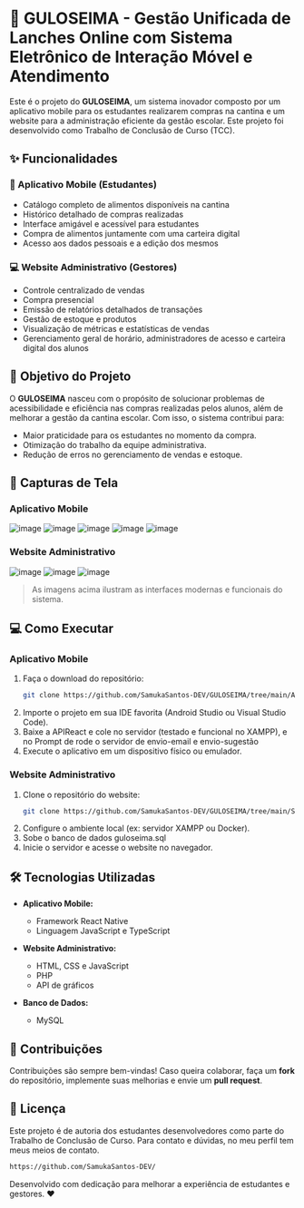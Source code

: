 
# 🥪 GULOSEIMA - Gestão Unificada de Lanches Online com Sistema Eletrônico de Interação Móvel e Atendimento

Este é o projeto do **GULOSEIMA**, um sistema inovador composto por um aplicativo mobile para os estudantes realizarem compras na cantina e um website para a administração eficiente da gestão escolar. Este projeto foi desenvolvido como Trabalho de Conclusão de Curso (TCC).

## ✨ Funcionalidades

### 📱 Aplicativo Mobile (Estudantes)
- Catálogo completo de alimentos disponíveis na cantina
- Histórico detalhado de compras realizadas
- Interface amigável e acessível para estudantes
- Compra de alimentos juntamente com uma carteira digital
- Acesso aos dados pessoais e a edição dos mesmos

### 💻 Website Administrativo (Gestores)
- Controle centralizado de vendas
- Compra presencial
- Emissão de relatórios detalhados de transações
- Gestão de estoque e produtos
- Visualização de métricas e estatísticas de vendas
- Gerenciamento geral de horário, administradores de acesso e carteira digital dos alunos

## 🚀 Objetivo do Projeto

O **GULOSEIMA** nasceu com o propósito de solucionar problemas de acessibilidade e eficiência nas compras realizadas pelos alunos, além de melhorar a gestão da cantina escolar. Com isso, o sistema contribui para:
- Maior praticidade para os estudantes no momento da compra.
- Otimização do trabalho da equipe administrativa.
- Redução de erros no gerenciamento de vendas e estoque.

## 📸 Capturas de Tela

### Aplicativo Mobile


![image](https://github.com/user-attachments/assets/f9e268c4-6afa-4fb6-a274-b2b6c7c79aa0)
![image](https://github.com/user-attachments/assets/86c240a3-5485-44be-9e66-754759b6aa26)
![image](https://github.com/user-attachments/assets/116fd3cd-7b46-495f-a16c-cb320f0ce51b)
![image](https://github.com/user-attachments/assets/e97524f3-9931-4082-8182-d15fca8f6fc5)
![image](https://github.com/user-attachments/assets/b3e93ef3-9572-42e4-8505-203d2cb32c53)


### Website Administrativo
![image](https://github.com/user-attachments/assets/19a4896c-4756-4f03-be65-dca5e723deec)
![image](https://github.com/user-attachments/assets/01e3b3d9-cdb3-41e5-ba09-10108cfe1424)
![image](https://github.com/user-attachments/assets/d5033adc-15f9-45d7-9b42-4511c6fc7700)


> As imagens acima ilustram as interfaces modernas e funcionais do sistema.

## 💻 Como Executar

### Aplicativo Mobile
1. Faça o download do repositório:
   ```bash
   git clone https://github.com/SamukaSantos-DEV/GULOSEIMA/tree/main/App%20Guloseima
   ```
2. Importe o projeto em sua IDE favorita (Android Studio ou Visual Studio Code).
3. Baixe a APIReact e cole no servidor (testado e funcional no XAMPP), e no Prompt de rode o servidor de envio-email e envio-sugestão
4. Execute o aplicativo em um dispositivo físico ou emulador.

### Website Administrativo
1. Clone o repositório do website:
   ```bash
   git clone https://github.com/SamukaSantos-DEV/GULOSEIMA/tree/main/Site
   ```
2. Configure o ambiente local (ex: servidor XAMPP ou Docker).
3. Sobe o banco de dados guloseima.sql
4. Inicie o servidor e acesse o website no navegador.

## 🛠 Tecnologias Utilizadas

- **Aplicativo Mobile:**
  - Framework React Native
  - Linguagem JavaScript e TypeScript
    
- **Website Administrativo:**
  - HTML, CSS e JavaScript
  - PHP
  - API de gráficos
    
- **Banco de Dados:**
  - MySQL

## 🤝 Contribuições

Contribuições são sempre bem-vindas! Caso queira colaborar, faça um **fork** do repositório, implemente suas melhorias e envie um **pull request**.

## 📄 Licença

Este projeto é de autoria dos estudantes desenvolvedores como parte do Trabalho de Conclusão de Curso.
Para contato e dúvidas, no meu perfil tem meus meios de contato.

   ```bash
  https://github.com/SamukaSantos-DEV/
   ```

Desenvolvido com dedicação para melhorar a experiência de estudantes e gestores. ❤️


